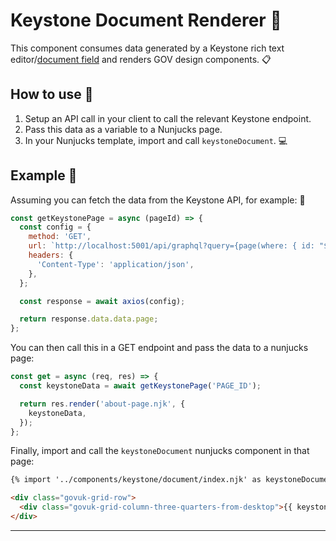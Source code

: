 # Keystone Document Renderer :page_with_curl:

This component consumes data generated by a Keystone rich text editor/[document field](https://keystonejs.com/docs/guides/document-fields) and renders GOV design components. :clipboard:

## How to use :rocket:

1. Setup an API call in your client to call the relevant Keystone endpoint.
2. Pass this data as a variable to a Nunjucks page.
3. In your Nunjucks template, import and call `keystoneDocument`. :computer:

## Example :page_facing_up:

Assuming you can fetch the data from the Keystone API, for example: :calling:

```js
const getKeystonePage = async (pageId) => {
  const config = {
    method: 'GET',
    url: `http://localhost:5001/api/graphql?query={page(where: { id: "${pageId}" }) {heading, content {document}}}`,
    headers: {
      'Content-Type': 'application/json',
    },
  };

  const response = await axios(config);

  return response.data.data.page;
};
```

You can then call this in a GET endpoint and pass the data to a nunjucks page:

```js
const get = async (req, res) => {
  const keystoneData = await getKeystonePage('PAGE_ID');

  return res.render('about-page.njk', {
    keystoneData,
  });
};
```

Finally, import and call the `keystoneDocument` nunjucks component in that page:

```html
{% import '../components/keystone/document/index.njk' as keystoneDocument %}

<div class="govuk-grid-row">
  <div class="govuk-grid-column-three-quarters-from-desktop">{{ keystoneDocument.render({ document: keystoneData.content.document }) }}</div>
</div>
```

---
